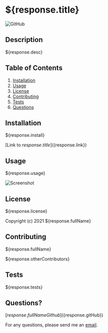 # ${response.title}

![GitHub](https://img.shields.io/github/license/${gitHubUsername}/${repoName})

## Description
    
${response.desc}
    
## Table of Contents
1. [Installation](#installation)
2. [Usage](#usage)
3. [License](#license)
4. [Contributing](#contributing)
5. [Tests](#tests)
6. [Questions](#questions)
    
## Installation
    
${response.install}
    
[Link to ${response.title}](${response.link})
    
## Usage
    
${response.usage}

![Screenshot](${response.screenshot})
    
## License
    
${response.license} 
    
Copyright (c) 2021 ${response.fullName}
    
## Contributing
    
${response.fullName}

${response.otherContributors}
    
## Tests
    
${response.tests}
    
## Questions?
    
[${response.fullName} Github](${response.gitHub})
    
For any questions, please send me an [email](${response.email}).